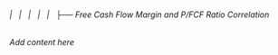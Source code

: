 ###### |   |   |   |   |   ├── Free Cash Flow Margin and P/FCF Ratio Correlation

*Add content here*